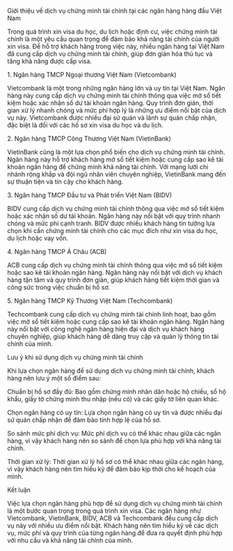 Giới thiệu về dịch vụ chứng minh tài chính tại các ngân hàng hàng đầu Việt Nam



Trong quá trình xin visa du học, du lịch hoặc định cư, việc chứng minh tài chính là một yêu cầu quan trọng để đảm bảo khả năng tài chính của người xin visa. Để hỗ trợ khách hàng trong việc này, nhiều ngân hàng tại Việt Nam đã cung cấp dịch vụ chứng minh tài chính, giúp đơn giản hóa thủ tục và tăng khả năng được cấp visa.



1\. Ngân hàng TMCP Ngoại thương Việt Nam (Vietcombank)



Vietcombank là một trong những ngân hàng lớn và uy tín tại Việt Nam. Ngân hàng này cung cấp dịch vụ chứng minh tài chính thông qua việc mở sổ tiết kiệm hoặc xác nhận số dư tài khoản ngân hàng. Quy trình đơn giản, thời gian xử lý nhanh chóng và mức phí hợp lý là những ưu điểm nổi bật của dịch vụ này. Vietcombank được nhiều đại sứ quán và lãnh sự quán chấp nhận, đặc biệt là đối với các hồ sơ xin visa du học và du lịch.



2\. Ngân hàng TMCP Công Thương Việt Nam (VietinBank)



VietinBank cũng là một lựa chọn phổ biến cho dịch vụ chứng minh tài chính. Ngân hàng này hỗ trợ khách hàng mở sổ tiết kiệm hoặc cung cấp sao kê tài khoản ngân hàng để chứng minh khả năng tài chính. Với mạng lưới chi nhánh rộng khắp và đội ngũ nhân viên chuyên nghiệp, VietinBank mang đến sự thuận tiện và tin cậy cho khách hàng.



3\. Ngân hàng TMCP Đầu tư và Phát triển Việt Nam (BIDV)



BIDV cung cấp dịch vụ chứng minh tài chính thông qua việc mở sổ tiết kiệm hoặc xác nhận số dư tài khoản. Ngân hàng này nổi bật với quy trình nhanh chóng và mức phí cạnh tranh. BIDV được nhiều khách hàng tin tưởng lựa chọn khi cần chứng minh tài chính cho các mục đích như xin visa du học, du lịch hoặc vay vốn.



4\. Ngân hàng TMCP Á Châu (ACB)



ACB cung cấp dịch vụ chứng minh tài chính thông qua việc mở sổ tiết kiệm hoặc sao kê tài khoản ngân hàng. Ngân hàng này nổi bật với dịch vụ khách hàng tận tâm và quy trình đơn giản, giúp khách hàng tiết kiệm thời gian và công sức trong việc chuẩn bị hồ sơ.



5\. Ngân hàng TMCP Kỹ Thương Việt Nam (Techcombank)



Techcombank cung cấp dịch vụ chứng minh tài chính linh hoạt, bao gồm việc mở sổ tiết kiệm hoặc cung cấp sao kê tài khoản ngân hàng. Ngân hàng này nổi bật với công nghệ ngân hàng hiện đại và dịch vụ khách hàng chuyên nghiệp, giúp khách hàng dễ dàng truy cập và quản lý thông tin tài chính của mình.



Lưu ý khi sử dụng dịch vụ chứng minh tài chính



Khi lựa chọn ngân hàng để sử dụng dịch vụ chứng minh tài chính, khách hàng nên lưu ý một số điểm sau:



Chuẩn bị hồ sơ đầy đủ: Bao gồm chứng minh nhân dân hoặc hộ chiếu, sổ hộ khẩu, giấy tờ chứng minh thu nhập (nếu có) và các giấy tờ liên quan khác.



Chọn ngân hàng có uy tín: Lựa chọn ngân hàng có uy tín và được nhiều đại sứ quán chấp nhận để đảm bảo tính hợp lệ của hồ sơ.



So sánh mức phí dịch vụ: Mức phí dịch vụ có thể khác nhau giữa các ngân hàng, vì vậy khách hàng nên so sánh để chọn lựa phù hợp với khả năng tài chính.



Thời gian xử lý: Thời gian xử lý hồ sơ có thể khác nhau giữa các ngân hàng, vì vậy khách hàng nên tìm hiểu kỹ để đảm bảo kịp thời cho kế hoạch của mình.



Kết luận



Việc lựa chọn ngân hàng phù hợp để sử dụng dịch vụ chứng minh tài chính là một bước quan trọng trong quá trình xin visa. Các ngân hàng như Vietcombank, VietinBank, BIDV, ACB và Techcombank đều cung cấp dịch vụ này với nhiều ưu điểm nổi bật. Khách hàng nên tìm hiểu kỹ về các dịch vụ, mức phí và quy trình của từng ngân hàng để đưa ra quyết định phù hợp với nhu cầu và khả năng tài chính của mình.


